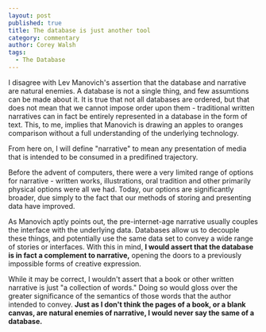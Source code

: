 ```yaml
---
layout: post
published: true
title: The database is just another tool
category: commentary
author: Corey Walsh
tags: 
  - The Database
---
```


I disagree with Lev Manovich's assertion that the database and narrative are natural enemies. A database is not a single thing, and few assumtions can be made about it. It is true that not all databases are ordered, but that does not mean that we cannot impose order upon them - traditional written narratives can in fact be entirely represented in a database in the form of text. This, to me, implies that Manovich is drawing an apples to oranges comparison without a full understanding of the underlying technology.

From here on, I will define "narrative" to mean any presentation of media that is intended to be consumed in a predifined trajectory.

Before the advent of computers, there were a very limited range of options for narrative - written works, illustrations, oral tradition and other primarily physical options were all we had. Today, our options are significantly broader, due simply to the fact that our methods of storing and presenting data have improved.

As Manovich aptly points out, the pre-internet-age narrative usually couples the interface with the underlying data. Databases allow us to decouple these things, and potentially use the same data set to convey a wide range of stories or interfaces. With this in mind, **I would assert that the database is in fact a complement to narrative,** opening the doors to a previously impossible forms of creative expression.

While it may be correct, I wouldn't assert that a book or other written narrative is just "a collection of words." Doing so would gloss over the greater significance of the semantics of those words that the author intended to convey. **Just as I don't think the pages of a book, or a blank canvas, are natural enemies of narrative, I would never say the same of a database.**